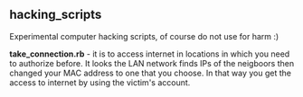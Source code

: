 <h2>hacking_scripts</h2>

Experimental computer hacking scripts, of course do not use for harm :)

<strong>take_connection.rb</strong> - it is to access internet in locations in which you need to authorize before. It looks the LAN network finds IPs of the neigboors then changed your MAC address to one that you choose. In that way you get the access to internet by using the victim's account.
